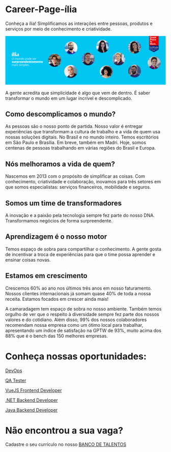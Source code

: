 # Career-Page-ília
Conheça a ília! Simplificamos as interações entre pessoas, produtos e serviços por meio de conhecimento e criatividade.

![fooilia](https://github.com/thayssa-radmylla/Career-Page--lia/blob/main/2021-02-11_13-11_mainImage.png)







A gente acredita que simplicidade é algo que vem de dentro. É saber transformar o mundo em um lugar incrível e descomplicado.

## Como descomplicamos o mundo?
 As pessoas são o nosso ponto de partida. Nosso valor é entregar experiências que transformam a cultura de trabalho e a vida de quem usa nossas soluções digitais. No Brasil e no mundo inteiro. Temos escritórios em São Paulo e Brasília. Em breve, também em Madri. Hoje, somos centenas de pessoas trabalhando em várias regiões do Brasil e Europa. 
 
## Nós melhoramos a vida de quem?
Nascemos em 2013 com o propósito de simplificar as coisas. Com conhecimento, criatividade e colaboração, inovamos para três setores em que somos especialistas: serviços financeiros, mobilidade e seguros. 

## Somos um time de transformadores
A inovação e a paixão pela tecnologia sempre fez parte do nosso DNA. Transformamos negócios de forma surpreendente.
 
## Aprendizagem é o nosso motor
Temos espaço de sobra para compartilhar o conhecimento. A gente gosta de incentivar a troca de experiências para que o time possa aprender e ensinar coisas novas.

## Estamos em crescimento
Crescemos 60% ao ano nos últimos três anos em nosso faturamento. Nossos clientes internacionais já somam quase 40% de toda a nossa receita. Estamos focados em crescer ainda mais!

A camaradagem tem espaço de sobra no nosso ambiente. Também temos orgulho de ver que o respeito à diversidade sempre fez parte dos nossos valores e do cotidiano.
Além disso, 99% dos nossos colaboradores recomendam nossa empresa como um ótimo local para trabalhar, apresentando um índice de satisfação na GPTW de 93%, muito acima dos 88% que é o bench das 150 melhores empresas.

# Conheça nossas oportunidades:
[DevOps](https://ilia.gupy.io/jobs/572601?jobBoardSource=gupy_public_page)

[QA Tester](https://ilia.gupy.io/jobs/532407?jobBoardSource=gupy_public_page)

[VueJS Frontend Developer](https://ilia.gupy.io/jobs/566545?jobBoardSource=gupy_public_page)

[.NET Backend Developer](https://ilia.gupy.io/jobs/609528?jobBoardSource=gupy_public_page)

[Java Backend Developer](https://ilia.gupy.io/jobs/532395?jobBoardSource=gupy_public_page)

# Não encontrou a sua vaga?

Cadastre o seu currículo  no nosso  [BANCO DE TALENTOS](https://ilia.gupy.io/) 
